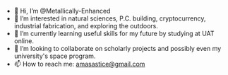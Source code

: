 - 👋 Hi, I’m @Metallically-Enhanced
- 👀 I’m interested in natural sciences, P.C. building, cryptocurrency, industrial fabrication, and exploring the outdoors.
- 🌱 I’m currently learning useful skills for my future by studying at UAT online.
- 📖 I’m looking to collaborate on scholarly projects and possibly even my university's space program.
- 📫 How to reach me: amasastice@gmail.com

<!---
Metallically-Enhanced/Metallically-Enhanced is a ✨ special ✨ repository because its `README.md` (this file) appears on your GitHub profile.
You can click the Preview link to take a look at your changes.
--->
